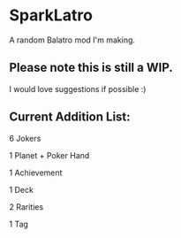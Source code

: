 # SparkLatro
A random Balatro mod I'm making.
## Please note this is still a WIP.
I would love suggestions if possible :)
## Current Addition List:
6 Jokers

1 Planet + Poker Hand

1 Achievement

1 Deck

2 Rarities

1 Tag
